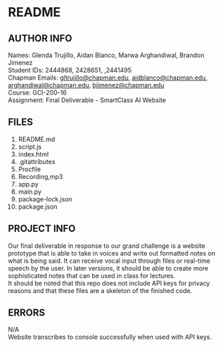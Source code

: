 # README

## AUTHOR INFO
Names: Glenda Trujillo, Aidan Blanco, Marwa Arghandiwal, Brandon Jimenez  
Student IDs: 2444868, 2428651, ,2441495  
Chapman Emails: gltrujillo@chapman.edu, aidblanco@chapman.edu, arghandiwal@chapman.edu, bjimenez@chapman.edu  
Course: GCI-200-16  
Assignment: Final Deliverable - SmartClass AI Website  

## FILES
1) README.md  
2) script.js  
3) index.html
4) .gitattributes
5) Procfile
6) Recording,mp3
7) app.py
8) main.py
9) package-lock.json
10) package.json  

## PROJECT INFO
Our final deliverable in response to our grand challenge is a website prototype that is able to take in voices
and write out formatted notes on what is being said. It can receive vocal input through files or real-time speech
by the user. In later versions, it should be able to create more sophisticated notes that can be used in class for
lectures.  
It should be noted that this repo does not include API keys for privacy reasons and that these files are a skeleton
of the finished code.

## ERRORS
N/A  
Website transcribes to console successfully when used with API keys.
